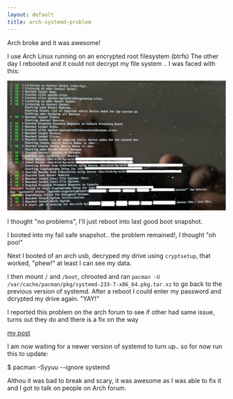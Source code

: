 ```yaml
---
layout: default
title: arch-systemd-problem
---
```

Arch broke and it was awesome!

I use Arch Linux running on an encrypted root filesystem (btrfs)
The other day I rebooted and it could not decrypt my file system .. I was faced with this:

![Broken Arch](/images/broke_arch.jpg)

I thought "no problems", I'll just reboot into last good boot snapshot.

I booted into my fail safe snapshot.. the problem remained!, I thought "oh poo!"

Next I booted of an arch usb, decryped my drive using `cryptsetup`, that worked, "phew!" at least I can see my data.

I then mount `/` and `/boot`, chrooted and ran `pacman -U /var/cache/pacman/pkg/systemd-233-7-x86_64.pkg.tar.xz` to go back to
the previous version of systemd. After a reboot I could enter my password and dcrypted my drive again. "YAY!"

I reported this problem on the arch forum to see if other had same issue, turns out they do and there is a fix on the way

[my post](https://bbs.archlinux.org/viewtopic.php?id=228672)

I am now waiting for a newer version of systemd to turn up.. so for now run this to update:

   $ pacman -Syyuu --ignore systemd

Althou it was bad to break and scary, it was awesome as I was able to fix it and I got to talk on people on Arch forum.

